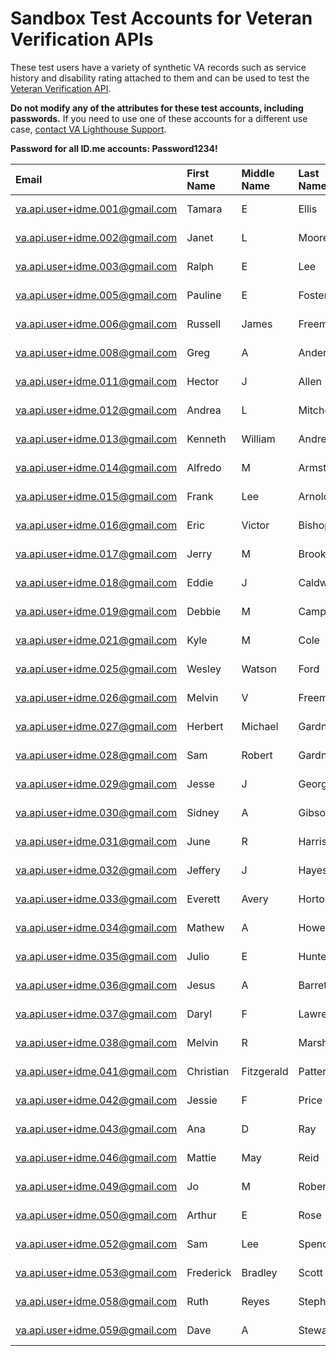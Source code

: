 # Sandbox Test Accounts for Veteran Verification APIs

These test users have a variety of synthetic VA records such as service history and disability rating attached to them and can be used to test the [Veteran Verification API](https://developer.va.gov/explore/verification/docs/veteran_verification?version=current). 

**Do not modify any of the attributes for these test accounts, including passwords.** If you need to use one of these accounts for a different use case, [contact VA Lighthouse Support](https://github.com/department-of-veterans-affairs/vets-api-clients/issues/new/choose).

**Password for all ID.me accounts: Password1234!**

|Email|First Name|Middle Name|Last Name|Sex| Birthdate |SSN|
| :--- | :--- | :--- | :--- | :--- | :--- | :--- |
|va.api.user+idme.001@gmail.com|Tamara|E|Ellis|null|1967-06-19|796130115|
|va.api.user+idme.002@gmail.com|Janet|L|Moore|null|1949-05-06|796127677|
|va.api.user+idme.003@gmail.com|Ralph|E|Lee|null|1948-10-30|796378782|
|va.api.user+idme.005@gmail.com|Pauline|E|Foster|null|1976-06-09|796330625|
|va.api.user+idme.006@gmail.com|Russell|James|Freeman|null|1969-11-05|796149080|
|va.api.user+idme.008@gmail.com|Greg|A|Anderson|null|1933-04-05|796121200|
|va.api.user+idme.011@gmail.com|Hector|J|Allen|null|1932-02-05|796126859|
|va.api.user+idme.012@gmail.com|Andrea|L|Mitchell|null|1959-12-01|796127781|
|va.api.user+idme.013@gmail.com|Kenneth|William|Andrews|null|1990-02-20|796295980|
|va.api.user+idme.014@gmail.com|Alfredo|M|Armstrong|null|1993-06-08|796012476|
|va.api.user+idme.015@gmail.com|Frank|Lee|Arnold|null|1980-02-20|796143510|
|va.api.user+idme.016@gmail.com|Eric|Victor|Bishop|null|1963-07-05|796169727|
|va.api.user+idme.017@gmail.com|Jerry|M|Brooks|null|1947-09-25|796148937|
|va.api.user+idme.018@gmail.com|Eddie|J|Caldwell|null|1933-10-27|796121086|
|va.api.user+idme.019@gmail.com|Debbie|M|Campbell|null|1963-07-26|796249005|
|va.api.user+idme.021@gmail.com|Kyle|M|Cole|null|1936-11-20|796131752|
|va.api.user+idme.025@gmail.com|Wesley|Watson|Ford|null|1986-05-06|796043735|
|va.api.user+idme.026@gmail.com|Melvin|V|Freeman|null|1971-11-19|796184750|
|va.api.user+idme.027@gmail.com|Herbert|Michael|Gardner|null|1983-02-21|796122369|
|va.api.user+idme.028@gmail.com|Sam|Robert|Gardner|null|1969-06-23|796246997|
|va.api.user+idme.029@gmail.com|Jesse|J|George|null|1950-01-31|796330163|
|va.api.user+idme.030@gmail.com|Sidney|A|Gibson|null|1933-08-04|796127094|
|va.api.user+idme.031@gmail.com|June|R|Harris|null|1955-12-27|796184459|
|va.api.user+idme.032@gmail.com|Jeffery|J|Hayes|null|1937-09-25|796131729|
|va.api.user+idme.033@gmail.com|Everett|Avery|Horton|null|1982-04-23|796377148|
|va.api.user+idme.034@gmail.com|Mathew|A|Howell|null|1927-01-18|796131275|
|va.api.user+idme.035@gmail.com|Julio|E|Hunter|null|1951-11-18|796378321|
|va.api.user+idme.036@gmail.com|Jesus|A|Barrett|null|1947-06-29|796127587|
|va.api.user+idme.037@gmail.com|Daryl|F|Lawrence|null|1953-02-15|796153447|
|va.api.user+idme.038@gmail.com|Melvin|R|Marshall|null|1992-08-27|796147495|
|va.api.user+idme.041@gmail.com|Christian|Fitzgerald|Patterson|null|1964-03-04|796218467|
|va.api.user+idme.042@gmail.com|Jessie|F|Price|null|1934-04-07|796126978|
|va.api.user+idme.043@gmail.com|Ana|D|Ray|null|1994-06-07|796025480|
|va.api.user+idme.046@gmail.com|Mattie|May|Reid|null|1964-04-14|796109651|
|va.api.user+idme.049@gmail.com|Jo|M|Robertson|null|1954-09-27|796044205|
|va.api.user+idme.050@gmail.com|Arthur|E|Rose|null|1954-05-26|796220828|
|va.api.user+idme.052@gmail.com|Sam|Lee|Spencer|null|1965-03-26|796053870|
|va.api.user+idme.053@gmail.com|Frederick|Bradley|Scott|null|1993-01-11|796128747|
|va.api.user+idme.058@gmail.com|Ruth|Reyes|Stephens|null|1982-07-10|796018805|
|va.api.user+idme.059@gmail.com|Dave|A|Stewart|null|1992-04-22|796110951|
